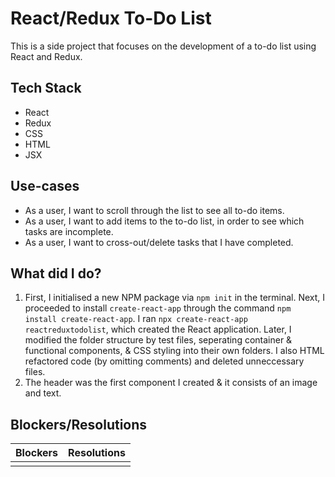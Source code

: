# React/Redux To-Do List
This is a side project that focuses on the development of a to-do list using React and Redux.

## Tech Stack
- React
- Redux
- CSS
- HTML
- JSX

## Use-cases
- As a user, I want to scroll through the list to see all to-do items.
- As a user, I want to add items to the to-do list, in order to see which tasks are incomplete. 
- As a user, I want to cross-out/delete tasks that I have completed.

## What did I do?
1. First, I initialised a new NPM package via `npm init` in the terminal. Next, I proceeded to install `create-react-app` through the command `npm install create-react-app`. I ran `npx create-react-app reactreduxtodolist`, which created the React application. Later, I modified the folder structure by test files, seperating container & functional components, & CSS styling into their own folders. I also HTML refactored code (by omitting comments) and deleted unneccessary files. 
2. The header was the first component I created & it consists of an image and text. 

## Blockers/Resolutions

| Blockers      | Resolutions   | 
| :-------------|--------------:| 
|               |               | 
